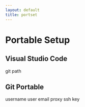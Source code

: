 ```yaml
---
layout: default
title: portset
---
```

# Portable Setup

## Visual Studio Code

git path

## Git Portable

username 
user email
proxy
ssh key
